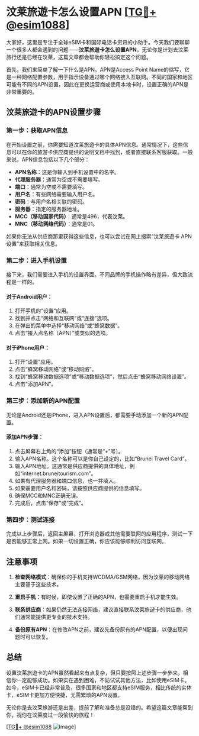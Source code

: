 # 汶莱旅遊卡怎么设置APN [[TG💪+ @esim1088](https://t.me/s/esim1088)]

大家好，这里是专注于全球eSIM卡和国际电话卡资讯的小助手。今天我们要聊聊一个很多人都会遇到的问题——**汶莱旅遊卡怎么设置APN**。无论你是计划去汶莱旅行还是已经在汶莱，这篇文章都会帮助你轻松搞定这个问题。

首先，我们来简单了解一下什么是APN。APN是Access Point Name的缩写，它是一种网络配置参数，用于指示设备通过哪个网络接入互联网。不同的国家和地区可能有不同的APN设置，因此在更换运营商或使用本地卡时，设置正确的APN是非常重要的。

## 汶莱旅遊卡的APN设置步骤

### 第一步：获取APN信息
在开始设置之前，你需要知道汶莱旅遊卡的具体APN信息。通常情况下，这些信息可以在你的旅游卡供应商提供的说明文档中找到，或者直接联系客服获取。一般来说，APN信息包括以下几个部分：

- **APN名称**：这是你输入到手机设置中的名字。
- **代理服务器**：通常为空或不需要填写。
- **端口**：通常为空或不需要填写。
- **用户名**：有些网络需要输入用户名。
- **密码**：与用户名相关联的密码。
- **服务器**：指定的服务器地址。
- **MCC（移动国家代码）**：通常是496，代表汶莱。
- **MNC（移动网络代码）**：通常是01。

如果你无法从供应商那里获得这些信息，也可以尝试在网上搜索“汶莱旅遊卡 APN 设置”来获取相关信息。

### 第二步：进入手机设置
接下来，我们需要进入手机的设置界面。不同品牌的手机操作略有差异，但大致流程是一样的。

#### 对于Android用户：
1. 打开手机的“设置”应用。
2. 找到并点击“网络和互联网”或“连接”选项。
3. 在弹出的菜单中选择“移动网络”或“蜂窝数据”。
4. 点击“接入点名称（APN）”或类似的选项。

#### 对于iPhone用户：
1. 打开“设置”应用。
2. 点击“蜂窝移动网络”或“移动网络”。
3. 找到“蜂窝移动数据选项”或“移动数据选项”，然后点击“蜂窝移动网络设置”。
4. 点击“添加APN”。

### 第三步：添加新的APN配置
无论是Android还是iPhone，进入APN设置后，都需要手动添加一个新的APN配置。

#### 添加APN步骤：
1. 点击屏幕右上角的“添加”按钮（通常是“+”号）。
2. 输入APN名称。这个名称可以是你自己设定的，比如“Brunei Travel Card”。
3. 输入APN地址。这通常是供应商提供的具体地址，例如“internet.bruneitourism.com”。
4. 如果有代理服务器和端口信息，也一并填入。
5. 如果需要用户名和密码，请按照供应商提供的信息填写。
6. 确保MCC和MNC正确无误。
7. 完成后，点击“保存”或“完成”。

### 第四步：测试连接
完成以上步骤后，返回主屏幕，打开浏览器或其他需要联网的应用程序，测试一下是否能够正常上网。如果一切设置正确，你应该能够顺利访问互联网。

## 注意事项

1. **检查网络模式**：确保你的手机支持WCDMA/GSM网络，因为汶莱的移动网络主要基于这些技术。
   
2. **重启手机**：有时候，即使设置了正确的APN，也需要重启手机才能生效。

3. **联系供应商**：如果仍然无法连接网络，建议直接联系汶莱旅遊卡的供应商，他们通常能提供更专业的技术支持。

4. **备份原有APN**：在修改APN之前，建议先备份原有的APN配置，以便出现问题时可以恢复。

## 总结

设置汶莱旅遊卡的APN虽然看起来有点复杂，但只要按照上述步骤一步步来，相信你一定能够成功。如果实在遇到困难，不妨试试其他方法，比如使用eSIM卡。如今，eSIM卡已经非常普及，很多国家和地区都支持eSIM服务，相比传统的实体卡，eSIM卡更加方便快捷，无需繁琐的APN设置。

无论你是去汶莱旅游还是出差，提前了解和准备总是没错的。希望这篇文章能帮到你，祝你在汶莱度过一段愉快的旅程！

[[TG💪+ @esim1088](https://t.me/s/esim1088) ![Image](https://i.postimg.cc/4NQfJmqS/Snipaste-2025-05-13-00-14-12.png)]